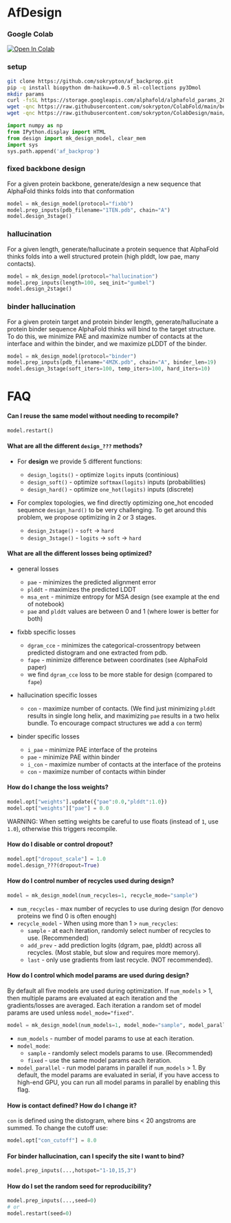# AfDesign
### Google Colab
<a href="https://colab.research.google.com/github/sokrypton/ColabDesign/blob/beta/af/design.ipynb">
  <img src="https://colab.research.google.com/assets/colab-badge.svg" alt="Open In Colab"/>
</a>

### setup
```bash
git clone https://github.com/sokrypton/af_backprop.git
pip -q install biopython dm-haiku==0.0.5 ml-collections py3Dmol
mkdir params
curl -fsSL https://storage.googleapis.com/alphafold/alphafold_params_2021-07-14.tar | tar x -C params
wget -qnc https://raw.githubusercontent.com/sokrypton/ColabFold/main/beta/colabfold.py
wget -qnc https://raw.githubusercontent.com/sokrypton/ColabDesign/main/af/design.py
```
```python
import numpy as np
from IPython.display import HTML
from design import mk_design_model, clear_mem
import sys
sys.path.append('af_backprop')
```
### fixed backbone design
For a given protein backbone, generate/design a new sequence that AlphaFold thinks folds into that conformation
```python
model = mk_design_model(protocol="fixbb")
model.prep_inputs(pdb_filename="1TEN.pdb", chain="A")
model.design_3stage()
```
### hallucination
For a given length, generate/hallucinate a protein sequence that AlphaFold thinks folds into a well structured 
protein (high plddt, low pae, many contacts).
```python
model = mk_design_model(protocol="hallucination")
model.prep_inputs(length=100, seq_init="gumbel")
model.design_2stage()
```
### binder hallucination
For a given protein target and protein binder length, generate/hallucinate a protein binder sequence AlphaFold 
thinks will bind to the target structure. To do this, we minimize PAE and maximize number of contacts at the 
interface and within the binder, and we maximize pLDDT of the binder.
```python
model = mk_design_model(protocol="binder")
model.prep_inputs(pdb_filename="4MZK.pdb", chain="A", binder_len=19)
model.design_3stage(soft_iters=100, temp_iters=100, hard_iters=10)
```
# FAQ
#### Can I reuse the same model without needing to recompile?
```python
model.restart()
```
#### What are all the different `design_???` methods?
- For **design** we provide 5 different functions:
  - `design_logits()` - optimize `logits` inputs (continious)
  - `design_soft()` - optimize `softmax(logits)` inputs (probabilities)
  - `design_hard()` - optimize `one_hot(logits)` inputs (discrete)

- For complex topologies, we find directly optimizing one_hot encoded sequence `design_hard()` to be very challenging. 
To get around this problem, we propose optimizing in 2 or 3 stages.
  - `design_2stage()` - `soft` → `hard`
  - `design_3stage()` - `logits` → `soft` → `hard`
#### What are all the different losses being optimized?
- general losses
  - `pae`       - minimizes the predicted alignment error
  - `plddt`     - maximizes the predicted LDDT
  - `msa_ent`   - minimize entropy for MSA design (see example at the end of notebook)
  - `pae` and `plddt` values are between 0 and 1 (where lower is better for both)

- fixbb specific losses
  - `dgram_cce` - minimizes the categorical-crossentropy between predicted distogram and one extracted from pdb.
  - `fape`      - minimize difference between coordinates (see AlphaFold paper)
  - we find `dgram_cce` loss to be more stable for design (compared to `fape`)

- hallucination specific losses
  - `con`       - maximize number of contacts. (We find just minimizing `plddt` results in single long helix, 
and maximizing `pae` results in a two helix bundle. To encourage compact structures we add a `con` term)

- binder specific losses
  - `i_pae` - minimize PAE interface of the proteins
  - `pae` - minimize PAE within binder
  - `i_con` - maximize number of contacts at the interface of the proteins
  - `con` - maximize number of contacts within binder

#### How do I change the loss weights?
```python
model.opt["weights"].update({"pae":0.0,"plddt":1.0})
model.opt["weights"]["pae"] = 0.0
```
WARNING: When setting weights be careful to use floats (instead of `1`, use `1.0`), otherwise this triggers recompile.
#### How do I disable or control dropout?
```python
model.opt["dropout_scale"] = 1.0
model.design_???(dropout=True)
```
#### How do I control number of recycles used during design?
```python 
model = mk_design_model(num_recycles=1, recycle_mode="sample")
```
- `num_recycles` - max number of recycles to use during design (for denovo proteins we find 0 is often enough)
- `recycle_model` - When using more than 1 > `num_recycles`:
  - `sample` - at each iteration, randomly select number of recycles to use. (Recommended)
  - `add_prev` - add prediction logits (dgram, pae, plddt) across all recycles. (Most stable, but slow and requires more memory).
  - `last` - only use gradients from last recycle. (NOT recommended).
#### How do I control which model params are used during design?
By default all five models are used during optimization. If `num_models` > 1, then multiple params are evaluated at each iteration 
and the gradients/losses are averaged. Each iteration a random set of model params are used unless `model_mode="fixed"`.
```python
model = mk_design_model(num_models=1, model_mode="sample", model_parallel=False)
```
- `num_models` - number of model params to use at each iteration.
- `model_mode`:
  - `sample` - randomly select models params to use. (Recommended)
  - `fixed` - use the same model params each iteration.
- `model_parallel` - run model params in parallel if `num_models` > 1. By default, the model params are evaluated in serial,
if you have access to high-end GPU, you can run all model params in parallel by enabling this flag. 

#### How is contact defined? How do I change it?
`con` is defined using the distogram, where bins < 20 angstroms are summed. To change the cutoff use:
```python
model.opt["con_cutoff"] = 8.0
```
#### For binder hallucination, can I specify the site I want to bind?
```python
model.prep_inputs(...,hotspot="1-10,15,3")
```
#### How do I set the random seed for reproducibility?
```python
model.prep_inputs(...,seed=0)
# or
model.restart(seed=0)
```
